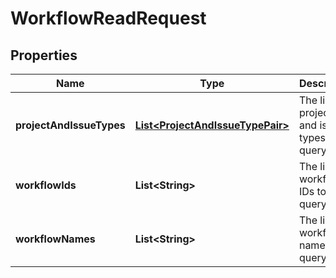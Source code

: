 # WorkflowReadRequest

## Properties
Name | Type | Description | Notes
------------ | ------------- | ------------- | -------------
**projectAndIssueTypes** | [**List&lt;ProjectAndIssueTypePair&gt;**](ProjectAndIssueTypePair.md) | The list of projects and issue types to query. |  [optional]
**workflowIds** | **List&lt;String&gt;** | The list of workflow IDs to query. |  [optional]
**workflowNames** | **List&lt;String&gt;** | The list of workflow names to query. |  [optional]
